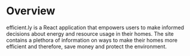 # Overview
efficient.ly is a React application that empowers users to make informed decisions about energy and resource usage in their homes. The site contains a plethora of information on ways to make their homes more efficient and therefore, save money and protect the environment.